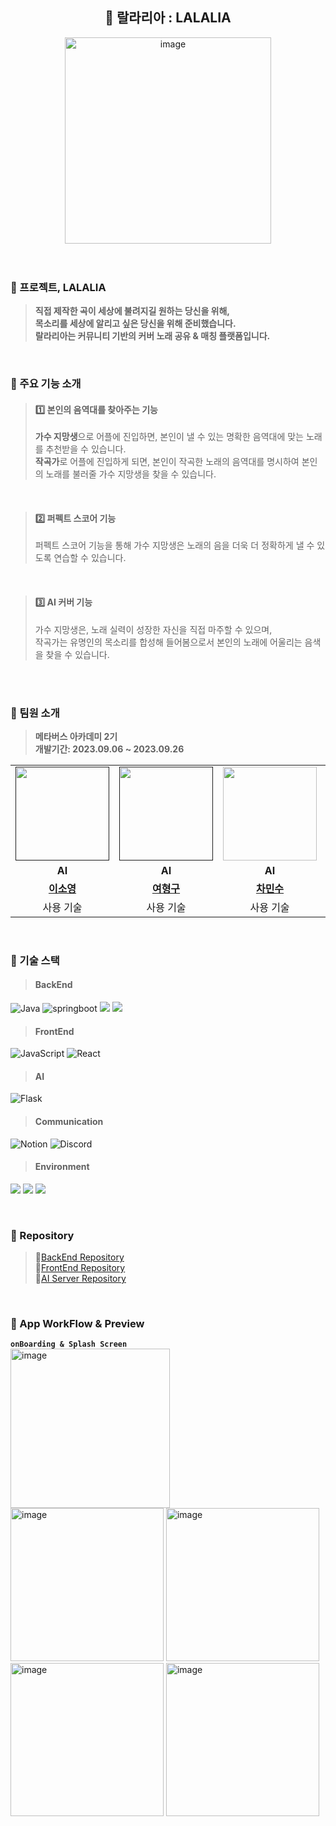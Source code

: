 
<div align="center">
  
## 💽 랄라리아 : LALALIA
<img width="330" alt="image" src="https://github.com/isthisteamisthis/.github/assets/119282494/8e02f14a-df51-469b-ae4c-01a76b61154a">

</div>
<br>

<br>

### 🎤 프로젝트, LALALIA
>  **직접 제작한 곡이 세상에 불려지길 원하는 당신을 위해,** <br>
>  **목소리를 세상에 알리고 싶은 당신을 위해 준비했습니다.** <br>
>  **랄라리아는 커뮤니티 기반의 커버 노래 공유 & 매칭 플랫폼입니다.**
<br>


### 🎤 주요 기능 소개
> #### 1️⃣ **본인의 음역대를 찾아주는 기능** <br>
> **가수 지망생**으로 어플에 진입하면, 본인이 낼 수 있는 명확한 음역대에 맞는 노래를 추천받을 수 있습니다. <br>
> **작곡가**로 어플에 진입하게 되면, 본인이 작곡한 노래의 음역대를 명시하여 본인의 노래를 불러줄 가수 지망생을 찾을 수 있습니다.

<br>

> #### 2️⃣ **퍼펙트 스코어 기능** <br>
> 퍼펙트 스코어 기능을 통해 가수 지망생은 노래의 음을 더욱 더 정확하게 낼 수 있도록 연습할 수 있습니다.

<br>

> #### 3️⃣ **AI 커버 기능** <br>
> 가수 지망생은, 노래 실력이 성장한 자신을 직접 마주할 수 있으며, <br>
> 작곡가는 유명인의 목소리를 합성해 들어봄으로서 본인의 노래에 어울리는 음색을 찾을 수 있습니다. <br>

<br>

<br>

### 🎤 팀원 소개 
> **메타버스 아카데미 2기** <br/> **개발기간: 2023.09.06 ~ 2023.09.26**

<table>
  <tr>
    <td align="center"><a href=""><img src="https://avatars.githubusercontent.com/llleeeso" width="150px;" alt="">
    <td align="center"><a href=""><img src="https://avatars.githubusercontent.com/wohoman" width="150px;" alt="">
    <td align="center"><a href="https://github.com/MinSooC"><img src="https://avatars.githubusercontent.com/MinSooC" width="150px;" alt="">
    <td align="center"><a href="https://github.com/raxchaz"><img src="https://avatars.githubusercontent.com/raxchaz" width="150px;" alt="">
    <td align="center"><a href="https://github.com/Dylan-SonJungin"><img src="https://avatars.githubusercontent.com/Dylan-SonJungin" width="150px;" alt="">
    <td align="center"><a href="https://github.com/numerical43"><img src="https://avatars.githubusercontent.com/numerical43" width="150px;" alt="">
    </td>
  </tr>
  <tr>
    <td align="center"><strong>AI</strong></td>
    <td align="center"><strong>AI</strong></td>
    <td align="center"><strong>AI</strong></td>
      <td align="center"><strong>Server</strong></td>
    <td align="center"><strong>Server</strong></td>
    <td align="center"><strong>Server</strong></td>
  </tr>
      
  <tr>
    <td align="center"><a href="https://github.com/llleeeso"><b>이소영</b></td>
    <td align="center"><a href="https://github.com/wohoman"><b>여형구</b></td>
    <td align="center"><a href="https://github.com/MinSooC"><b>차민수</b></td>
       <td align="center"><a href="https://github.com/raxchaz"><b>라현지</b></td>
    <td align="center"><a href="https://github.com/Dylan-SonJungin"><b>손정인</b></td>
    <td align="center"><a href="https://github.com/numerical43"><b>강수의</b></td>
  </tr>

  <tr>
    <td align="center">사용 기술</td>
    <td align="center">사용 기술</td>
    <td align="center">사용 기술</td>
      <td align="center"><strong>JS, React Native</strong></td>
    <td align="center"><strong>Java, Spring</strong></td>
    <td align="center"><strong>Java, Spring</strong></td>
  </tr>
</table>
<br>

### 🎤 기술 스택
> #### BackEnd
![Java](https://img.shields.io/badge/java-007396?style=for-the-badge&logo=java&logoColor=white)
![springboot](https://img.shields.io/badge/springboot-6DB33F?style=for-the-badge&logo=springboot&logoColor=white)
<img src="https://img.shields.io/badge/mysql-4479A1?style=for-the-badge&logo=mysql&logoColor=white"> 
<img src="https://img.shields.io/badge/firebase-FFCA28?style=for-the-badge&logo=firebase&logoColor=white">
> #### FrontEnd
![JavaScript](https://img.shields.io/badge/JavaScript-F7DF1E?style=for-the-badge&logo=Javascript&logoColor=white)
![React](https://img.shields.io/badge/React-61DAFB?style=for-the-badge&logo=React&logoColor=white)
> #### AI
![Flask](https://img.shields.io/badge/Flask-000000?style=for-the-badge&logo=Flask&logoColor=white)
> #### Communication
![Notion](https://img.shields.io/badge/notion-000000?style=for-the-badge&logo=notion&logoColor=white)
![Discord](https://img.shields.io/badge/discord-5865F2?style=for-the-badge&logo=discord&logoColor=white)
> #### Environment
<img src="https://img.shields.io/badge/Intelii J-000000?style=for-the-badge&logo=intellijidea&logoColor=white"> <img src="https://img.shields.io/badge/vscode-007ACC?style=for-the-badge&logo=vscode&logoColor=white"> <img src="https://img.shields.io/badge/GitHub-000000?style=for-the-badge&logo=github&logoColor=white">

<br>

### 🎤 Repository <br>
> 📑[BackEnd Repository](https://github.com/isthisteamisthis/lalalia_back) <br>
> 📑[FrontEnd Repository](https://github.com/isthisteamisthis/lalalia_front) <br>
> 📑[AI Server Repository](https://github.com/isthisteamisthis/lalalia_ai)

<br>


### 🎤 App WorkFlow & Preview

**`onBoarding & Splash Screen`**
<br>
<img width="255" alt="image" src="https://github.com/isthisteamisthis/.github/assets/119282494/18761b94-3afe-4237-a27f-deaa7f8ef4d0"> <br>
<img width="245" alt="image" src="https://github.com/isthisteamisthis/.github/assets/119282494/58a9d803-1bfb-4f18-a7a1-f9b91e83fbdd">
<img width="245" alt="image" src="https://github.com/isthisteamisthis/.github/assets/119282494/818ce399-577f-446d-a380-a230b27dc520">
<img width="245" alt="image" src="https://github.com/isthisteamisthis/.github/assets/119282494/00d879c5-1ae2-42f8-bab4-c48fd291e5eb">
<img width="245" alt="image" src="https://github.com/isthisteamisthis/.github/assets/119282494/a218eb47-ba9d-4865-96ae-0a455e52183d">









